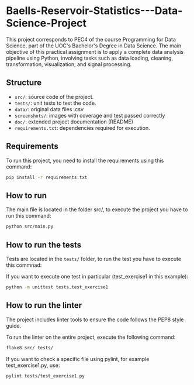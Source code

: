 # Baells-Reservoir-Statistics---Data-Science-Project

This project corresponds to PEC4 of the course Programming for Data Science, part of the UOC's Bachelor's Degree in Data Science.
The main objective of this practical assignment is to apply a complete data analysis pipeline using Python, involving tasks such as data loading, cleaning, transformation, visualization, and signal processing.

## Structure

- `src/`: source code of the project.
- `tests/`: unit tests to test the code.
- `data/`: original data files .csv
- `screenshots/`: images with coverage and test passed correctly
- `doc/`: extended project documentation (README)
- `requirements.txt`: dependencies required for execution.

## Requirements

To run this project, you need to install the requirements using this command:

```bash
pip install -r requirements.txt
```

## How to run

The main file is located in the folder src/, to execute the project you have to run this command:

```bash
python src/main.py
```

## How to run the tests

Tests are located in the `tests/` folder, to run the test you have to execute this commnad:

If you want to execute one test in particular (test_exercise1 in this example):
```bash
python -m unittest tests.test_exercise1
```

## How to run the linter

The project includes linter tools to ensure the code follows the PEP8 style guide.

To run the linter on the entire project, execute the following command:

```bash
flake8 src/ tests/
```

If you want to check a specific file using pylint, for example test_exercise1.py, use:

```bash
pylint tests/test_exercise1.py
```
